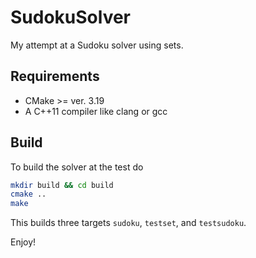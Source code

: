 # SudokuSolver
My attempt at a Sudoku solver using sets.

## Requirements
* CMake >= ver. 3.19
* A C++11 compiler like clang or gcc 

## Build
To build the solver at the test do
```bash
mkdir build && cd build
cmake ..
make
```
This builds three targets `sudoku`, `testset`, and `testsudoku`.

Enjoy!

